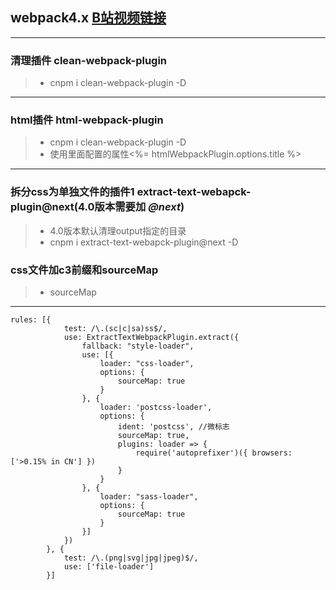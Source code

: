 ## webpack4.x [B站视频链接](https://www.bilibili.com/medialist/play/ml85543977/av41546218?pn=1)

---
### 清理插件 clean-webpack-plugin
> * cnpm i clean-webpack-plugin -D
---
### html插件 html-webpack-plugin 
> * cnpm i clean-webpack-plugin -D
> * 使用里面配置的属性<%= htmlWebpackPlugin.options.title %>
---
### 拆分css为单独文件的插件1 extract-text-webapck-plugin@next(4.0版本需要加 *@next*) 
> * 4.0版本默认清理output指定的目录
> * cnpm i extract-text-webapck-plugin@next -D
### css文件加c3前缀和sourceMap
> * sourceMap
---
```
rules: [{
            test: /\.(sc|c|sa)ss$/,
            use: ExtractTextWebpackPlugin.extract({
                fallback: "style-loader",
                use: [{
                    loader: "css-loader",
                    options: {
                        sourceMap: true
                    }
                }, {
                    loader: 'postcss-loader',
                    options: {
                        ident: 'postcss', //微标志
                        sourceMap: true,
                        plugins: loader => {
                            require('autoprefixer')({ browsers: ['>0.15% in CN'] })
                        }
                    }
                }, {
                    loader: "sass-loader",
                    options: {
                        sourceMap: true
                    }
                }]
            })
        }, {
            test: /\.(png|svg|jpg|jpeg)$/,
            use: ['file-loader']
        }]
```